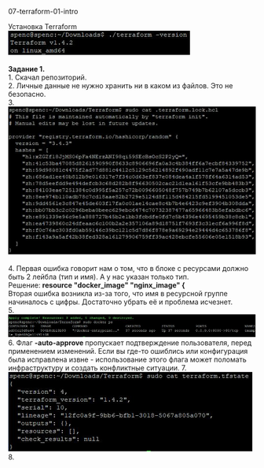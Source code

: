 <a name="virt02"></a> 07-terraform-01-intro <br>
<div> Установка Terraform </div>
<div> <img src="https://github.com/RoadMania/netology_git/blob/main/screens/terraform1.JPG"> </div> <br>
<b>Задание 1. </b><br>
1. Скачал репозиторий.
<div> 2. Личные данные не нужно хранить ни в каком из файлов. Это не безопасно. </div>
3. <div> <img src="https://github.com/RoadMania/netology_git/blob/main/screens/terraform_pass.JPG"> </div> <br>
4. Первая ошибка говорит нам о том, что в блоке с ресурсами должно быть 2 лейбла (тип и имя). А у нас указан только тип. <br>
Решение: <b>resource "docker_image" "nginx_image" { </b> <br>
Вторая ошибка возникла из-за того, что имя в ресурсной группе начиналось с цифры. Достаточно убрать её и проблема исчезнет. <br>
5. <div> <img src="https://github.com/RoadMania/netology_git/blob/main/screens/terraform_dockerPS.JPG"> </div>
6. Флаг <b> -auto-approve </b> пропускает подтверждение пользователя, перед применением изменений. Если вы где-то ошиблись или конфигурация была исправлена извне - использование этого флага может поломать инфраструктуру и создать конфликтные ситуации.
7. <div> <img src="https://github.com/RoadMania/netology_git/blob/main/screens/terraform_tfstate.JPG"> </div>
8. 
